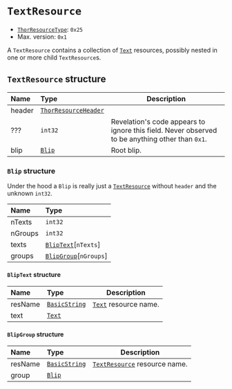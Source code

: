 # `TextResource`

- [`ThorResourceType`](./index.md#thorresourcetype-enum): `0x25`
- Max. version: `0x1`

A `TextResource` contains a collection of [`Text`](./text.md#text) resources, possibly nested in one or more child `TextResource`s.

## `TextResource` structure

| Name | Type | Description |
| :-- | :-- | --- |
| header | [`ThorResourceHeader`](./index.md#thorresourceheader-structure) |  |
| ??? | `int32` | Revelation's code appears to ignore this field. Never observed to be anything other than `0x1`. |
| blip | [`Blip`](#blip-structure) | Root blip. |

### `Blip` structure

Under the hood a `Blip` is really just a [`TextResource`](#textresource) without `header` and the unknown `int32`.

| Name | Type |
| :-- | :-- |
| nTexts | `int32` |
| nGroups | `int32` |
| texts | [`BlipText`](#bliptext-structure)\[`nTexts`\] |
| groups | [`BlipGroup`](#blipgroup-structure)\[`nGroups`\] |

#### `BlipText` structure

| Name | Type | Description |
| :-- | :-- | --- |
| resName | [`BasicString`](../base.md#basicstring-structure) | [`Text`](./text.md#text) resource name. |
| text | [`Text`](./text.md) |  |

#### `BlipGroup` structure

| Name | Type | Description |
| :-- | :-- | --- |
| resName | [`BasicString`](../base.md#basicstring-structure) | [`TextResource`](#textresource) resource name. |
| group | [`Blip`](#blip-structure) |  |

